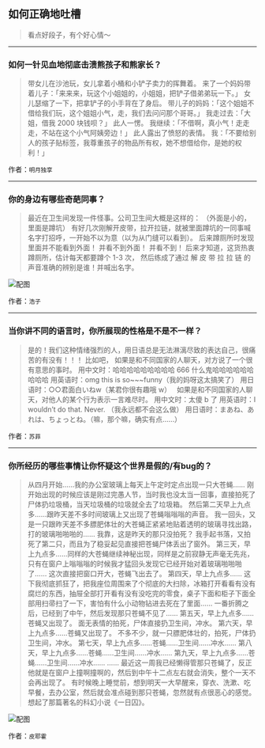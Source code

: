 ## 如何正确地吐槽

> 看点好段子，有个好心情～


 
---

### 如何一针见血地彻底击溃熊孩子和熊家长？

> 带女儿在沙池玩，女儿拿着小桶和小铲子卖力的挥舞着。
> 来了一个妈妈带着儿子：「来来来，玩这个小姐姐的，小姐姐，把铲子借弟弟玩一下。」
> 女儿瑟缩了一下，把拿铲子的小手背在了身后。
> 带儿子的妈妈：「这个姐姐不借给我们玩，这个姐姐小气，走，我们去问问那个哥哥。」
> 我走过去：「大姐，借我 2000 块钱呗？」
> 此人一愣。
> 我继续：「不借啊，真小气！走走走，不站在这个小气阿姨旁边！」
> 此人露出了愤怒的表情。
> 我：「不要给别人的孩子贴标签，我尊重孩子的物品所有权，她不想借给你，是她的权利！」


作者：`明月独享`

---

### 你的身边有哪些奇葩同事？

> 最近在卫生间发现一件怪事。公司卫生间大概是这样的：
> （外面是小的，里面是蹲坑）
> 有好几次刚解开皮带，拉开拉链，就被里面蹲坑的一同事喊名字打招呼，一开始不以为意（以为从门缝可以看到）。
> 后来蹲厕所时发现里面并不能看到外面！
> 并看不到外面！
> 并看不到！
> 后来才知道，这货热衷蹲厕所，估计每天都要蹲个 1-3 次，
> 然后练成了通过 解 皮 带 拉 拉 链 的声音准确的辨别是谁！并喊出名字。



![配图](http://pic1.zhimg.com/70/v2-a000fe8004e3069b06313bfb313e87fc_b.jpg)


作者：`浩子`

---

### 当你讲不同的语言时，你所展现的性格是不是不一样？

> 是的！我们这种情绪强烈的人，用日语总是无法淋漓尽致的表达自己，很痛苦的有没有！！！
> 比如吧，
> 如果是和不同国家的人聊天，对方说了一个很有意思的事时。
> 用中文时：哈哈哈哈哈哈哈哈哈 666 什么鬼哈哈哈哈哈哈哈哈哈
> 用英语时：omg this is so~~~funny（我的妈呀这太搞笑了）
> 用日语时：○○君面白いねw（某君你很有趣哦 w）
>  
> 如果是和不同国家的人聊天，对他人的某个行为表示一言难尽时。
> 用中文时：太傻 b 了
> 用英语时：I wouldn’t do that. Never. （我永远都不会这么做）
> 用日语时：まあね、あれは、ちょっとね。（嘛，那个嘛，确实有点……）


作者：`苏菲`

---

### 你所经历的哪些事情让你怀疑这个世界是假的/有bug的？

> 从四月开始……我的办公室玻璃上每天上午定时定点出现一只大苍蝇……
> 刚开始出现的时候应该是刚过完愚人节，当时我也没太当一回事，直接拍死了尸体扔垃圾桶，当天垃圾桶的垃圾就全去了垃圾箱。
> 然后第二天早上九点多……跟昨天差不多时间玻璃上又出现了苍蝇嗡嗡嗡的声音。
> 我一回头，又是一只跟昨天差不多膘肥体壮的大苍蝇正紧紧地贴着透明的玻璃寻找出路，打的玻璃啪啪啪的……
> 我靠，这是昨天的那只没拍死？
> 我手起书落，又拍死了第二只，而且为了稳妥起见直接把苍蝇尸体丢出了窗外。
> 第三天，早上九点多……同样的大苍蝇继续神秘出现，同样是之前寂静无声毫无先兆，只有在窗户上嗡嗡嗡的时候我才猛回头发现它已经开始对着玻璃啪啪啪了……
> 这次直接把窗口开大，苍蝇飞出去了。
> 第四天，早上九点多……
> 这下我彻底抓狂了，把我座位周围来了个彻底的大扫除，冰箱打开看看有没有腐烂的东西，抽屉全部打开看有没有没吃完的零食，桌子下面和柜子下面全部用扫帚扫了一下，害怕有什么小动物钻进去死在了里面……
> 一番折腾之后，已经到了中午，然后发现那只苍蝇不见了……
> 第五天，早上九点多……苍蝇又出现了。
> 面无表情的拍死，尸体直接扔卫生间，冲水。
> 第六天，早上九点多……苍蝇又出现了。
> 不多不少，就一只膘肥体壮的，拍死，尸体扔卫生间，冲水。
> 第七天，早上九点多……苍蝇……卫生间……冲水……
> 第八天，早上九点多……苍蝇……卫生间……冲水……
> 第九天，早上九点多……苍蝇……卫生间……冲水……
> ……
> 最近这一周我已经懒得管那只苍蝇了，反正他就是在窗户上撞啊撞啊的，然后到中午十二点左右就会消失，整个一天不会再出现了。
> 有时候晚上睡觉前，想到明天一大早醒来，穿衣、洗漱、吃早餐，去办公室，然后就会准点碰到那只苍蝇，忽然就有点很恶心的感觉。
> 想起了那篇著名的科幻小说《一日囚》。



![配图](http://pic4.zhimg.com/70/v2-e1050782673b8af72838ef72ca84129f_b.jpg)


作者：`皮耶霍`